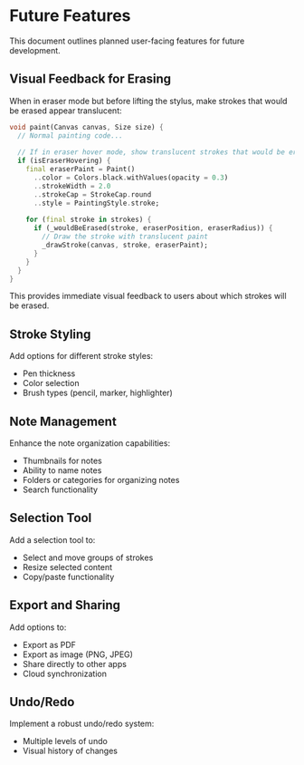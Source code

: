# Future Features

This document outlines planned user-facing features for future development.

## Visual Feedback for Erasing

When in eraser mode but before lifting the stylus, make strokes that would be erased appear translucent:

```dart
void paint(Canvas canvas, Size size) {
  // Normal painting code...
  
  // If in eraser hover mode, show translucent strokes that would be erased
  if (isEraserHovering) {
    final eraserPaint = Paint()
      ..color = Colors.black.withValues(opacity = 0.3)
      ..strokeWidth = 2.0
      ..strokeCap = StrokeCap.round
      ..style = PaintingStyle.stroke;
      
    for (final stroke in strokes) {
      if (_wouldBeErased(stroke, eraserPosition, eraserRadius)) {
        // Draw the stroke with translucent paint
        _drawStroke(canvas, stroke, eraserPaint);
      }
    }
  }
}
```

This provides immediate visual feedback to users about which strokes will be erased.

## Stroke Styling

Add options for different stroke styles:
- Pen thickness
- Color selection
- Brush types (pencil, marker, highlighter)

## Note Management

Enhance the note organization capabilities:
- Thumbnails for notes
- Ability to name notes
- Folders or categories for organizing notes
- Search functionality

## Selection Tool

Add a selection tool to:
- Select and move groups of strokes
- Resize selected content
- Copy/paste functionality

## Export and Sharing

Add options to:
- Export as PDF
- Export as image (PNG, JPEG)
- Share directly to other apps
- Cloud synchronization

## Undo/Redo

Implement a robust undo/redo system:
- Multiple levels of undo
- Visual history of changes